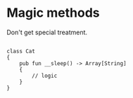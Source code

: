 # Magic methods

Don't get special treatment.

```thp

class Cat
{
    pub fun __sleep() -> Array[String]
    {
        // logic
    }
}

```


```thp

```
